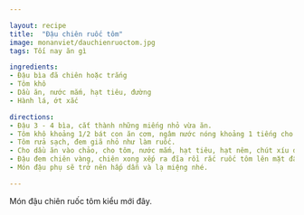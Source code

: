 ```yaml
---

layout: recipe
title:  "Đậu chiên ruốc tôm"
image: monanviet/dauchienruoctom.jpg
tags: Tối nay ăn gì

ingredients:
- Đậu bìa đã chiên hoặc trắng
- Tôm khô
- Dầu ăn, nước mắm, hạt tiêu, đường
- Hành lá, ớt xắc

directions:
- Đậu 3 - 4 bìa, cắt thành những miếng nhỏ vừa ăn.
- Tôm khô khoảng 1/2 bát con ăn cơm, ngâm nước nóng khoảng 1 tiếng cho mềm.
- Tôm rửa sạch, đem giã nhỏ như làm ruốc.
- Cho dầu ăn vào chảo, cho tôm, nước mắm, hạt tiêu, hạt nêm, chút xíu đường vào đảo đều đến khi tôm khô thành ruốc thì cho hành lá xắt nhỏ, ớt xắt nhỏ vào đảo đều.
- Đậu đem chiên vàng, chiên xong xếp ra đĩa rồi rắc ruốc tôm lên mặt đậu.
- Món đậu phụ sẽ trở nên hấp dẫn và lạ miệng nhé.

---
```


Món đậu chiên ruốc tôm kiểu mới đây.